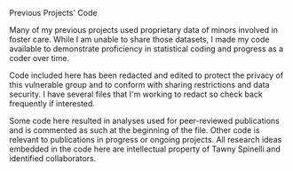 Previous Projects' Code

Many of my previous projects used proprietary data of minors involved in foster care. While I am unable to share those datasets, I made my code available to demonstrate proficiency in statistical coding and progress as a coder over time.

Code included here has been redacted and edited to protect the privacy of this vulnerable group and to conform with sharing restrictions and data security. I have several files that I'm working to redact so check back frequently if interested. 

Some code here resulted in analyses used for peer-reviewed publications and is commented as such at the beginning of the file. Other code is relevant to publications in progress or ongoing projects. All research ideas embedded in the code here are intellectual property of Tawny Spinelli and identified collaborators. 

